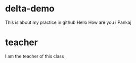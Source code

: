 # delta-demo
This is about my practice in github
Hello How are you i Pankaj
# teacher 
I am the teacher of this class